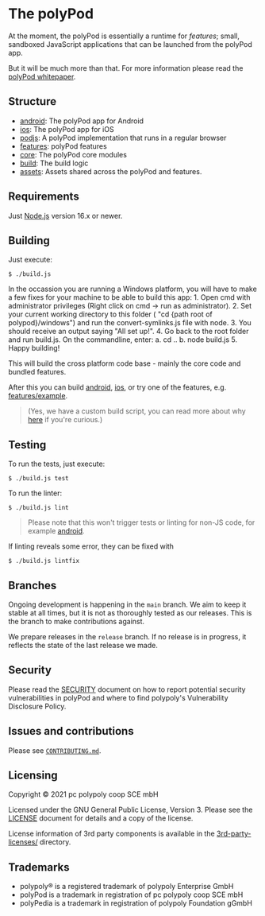 # The polyPod

At the moment, the polyPod is essentially a runtime for _features_; small,
sandboxed JavaScript applications that can be launched from the polyPod app.

But it will be much more than that. For more information please read the
[polyPod whitepaper][1].

## Structure

- [android](android): The polyPod app for Android
- [ios](ios): The polyPod app for iOS
- [podjs](podjs): A polyPod implementation that runs in a regular browser
- [features](features): polyPod features
- [core](core): The polyPod core modules
- [build](build): The build logic
- [assets](assets): Assets shared across the polyPod and features.

## Requirements

Just [Node.js](https://nodejs.org/) version 16.x or newer.

## Building

Just execute:

    $ ./build.js

In the occassion you are running a Windows platform, you will have to make a few fixes for your machine to be able to build this app:
    1. Open cmd with administrator privileges (Right click on cmd -> run as administrator).
    2. Set your current working directory to this folder ( "cd {path root of polypod}/windows") and run the convert-symlinks.js file with node. 
    3. You should receive an output saying "All set up!".
    4. Go back to the root folder and run build.js. On the commandline, enter:
        a. cd .. 
        b. node build.js 
    5. Happy building! 

This will build the cross platform code base - mainly the core code and bundled
features.

After this you can build [android](android), [ios](ios), or try one of the
features, e.g. [features/example](features/example).

> (Yes, we have a custom build script, you can read more about why [here](build)
> if you're curious.)

## Testing

To run the tests, just execute:

    $ ./build.js test

To run the linter:

    $ ./build.js lint

> Please note that this won't trigger tests or linting for non-JS code, for
example [android](android).

If linting reveals some error, they can be fixed with

    $ ./build.js lintfix

## Branches

Ongoing development is happening in the `main` branch. We aim to keep it stable
at all times, but it is not as thoroughly tested as our releases. This is the
branch to make contributions against.

We prepare releases in the `release` branch. If no release is in progress, it
reflects the state of the last release we made.

## Security

Please read the [SECURITY](SECURITY.md) document on how to report potential
security vulnerabilities in polyPod and where to find polypoly's Vulnerability
Disclosure Policy.

## Issues and contributions

Please see [`CONTRIBUTING.md`](CONTRIBUTING.md).

## Licensing

Copyright © 2021 pc polypoly coop SCE mbH

Licensed under the GNU General Public License, Version 3.  Please see the
[LICENSE](LICENSE) document for details and a copy of the license.

License information of 3rd party components is available in the
[3rd-party-licenses/](3rd-party-licenses) directory.

## Trademarks

- polypoly® is a registered trademark of polypoly Enterprise GmbH
- polyPod is a trademark in registration of pc polypoly coop SCE mbH
- polyPedia is a trademark in registration of polypoly Foundation gGmbH

[1]: https://polypoly.coop/static/polypoly_Whitepaper_polyPod.pdf
